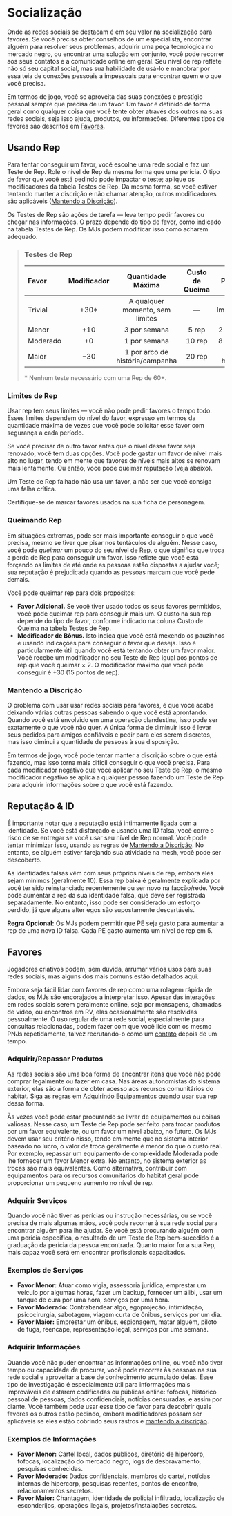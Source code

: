 # Socialização

Onde as redes sociais se destacam é em seu valor na socialização para favores. Se você precisa obter conselhos de um especialista, encontrar alguém para resolver seus problemas, adquirir uma peça tecnológica no mercado negro, ou encontrar uma solução em conjunto, você pode recorrer aos seus contatos e a comunidade online em geral. Seu nível de rep reflete não só seu capital social, mas sua habilidade de usá-lo e manobrar por essa teia de conexões pessoais a impessoais para encontrar quem e o que você precisa.

Em termos de jogo, você se aproveita das suas conexões e prestígio pessoal sempre que precisa de um favor. Um favor é definido de forma geral como qualquer coisa que você tente obter através dos outros na suas redes sociais, seja isso ajuda, produtos, ou informações. Diferentes tipos de favores são descritos em [Favores](../15/13-networking.md#favors).

## Usando Rep

Para tentar conseguir um favor, você escolhe uma rede social e faz um Teste de Rep. Role o nível de Rep da mesma forma que uma perícia. O tipo de favor que você está pedindo pode impactar o teste; aplique os modificadores da tabela Testes de Rep. Da mesma forma, se você estiver tentando manter a discrição e não chamar atenção, outros modificadores são aplicáveis ([Mantendo a Discrição](../15/13-networking.md#keeping-quiet)).

Os Testes de Rep são ações de tarefa — leva tempo pedir favores ou chegar nas informações. O prazo depende do tipo de favor, como indicado na tabela Testes de Rep. Os MJs podem modificar isso como acharem adequado.

<blockquote class="table">

### Testes de Rep

| Favor    | Modificador |        Quantidade Máxima        | Custo de Queima |  Prazo   |
|:-------- |:-----------:|:-------------------------------:|:---------------:|:--------:|
| Trivial  |   +30\*   | A qualquer momento, sem limites |        —        | Imediato |
| Menor    |     +10     |          3 por semana           |      5 rep      | 2 horas  |
| Moderado |     +0      |          1 por semana           |     10 rep      | 8 horas  |
| Maior    |     −30     | 1 por arco de história/campanha |     20 rep      | 24 horas |

\* Nenhum teste necessário com uma Rep de 60+.

</blockquote>

### Limites de Rep

Usar rep tem seus limites — você não pode pedir favores o tempo todo. Esses limites dependem do nível do favor, expresso em termos da quantidade máxima de vezes que você pode solicitar esse favor com segurança a cada período.

Se você precisar de outro favor antes que o nível desse favor seja renovado, você tem duas opções. Você pode gastar um favor de nível mais alto no lugar, tendo em mente que favores de níveis mais altos se renovam mais lentamente. Ou então, você pode queimar reputação (veja abaixo).

Um Teste de Rep falhado não usa um favor, a não ser que você consiga uma falha crítica.

Certifique-se de marcar favores usados na sua ficha de personagem.

### Queimando Rep

Em situações extremas, pode ser mais importante conseguir o que você precisa, mesmo se tiver que pisar nos tentáculos de alguém. Nesse caso, você pode _queimar_ um pouco do seu nível de Rep, o que significa que troca a perda de Rep para conseguir um favor. Isso reflete que você está forçando os limites de até onde as pessoas estão dispostas a ajudar você; sua reputação é prejudicada quando as pessoas marcam que você pede demais.

Você pode queimar rep para dois propósitos:

- **Favor Adicional.** Se você tiver usado todos os seus favores permitidos, você pode queimar rep para conseguir mais um. O custo na sua rep depende do tipo de favor, conforme indicado na coluna Custo de Queima na tabela Testes de Rep.
- **Modificador de Bônus.** Isto indica que você está mexendo os pauzinhos e usando indicações para conseguir o favor que deseja. Isso é particularmente útil quando você está tentando obter um favor maior. Você recebe um modificador no seu Teste de Rep igual aos pontos de rep que você queimar × 2. O modificador máximo que você pode conseguir é +30 (15 pontos de rep).

### Mantendo a Discrição

O problema com usar usar redes sociais para favores, é que você acaba deixando várias outras pessoas sabendo o que você está aprontando. Quando você está envolvido em uma operação clandestina, isso pode ser exatamente o que você não quer. A única forma de diminuir isso é levar seus pedidos para amigos confiáveis e pedir para eles serem discretos, mas isso diminui a quantidade de pessoas à sua disposição.

Em termos de jogo, você pode tentar manter a discrição sobre o que está fazendo, mas isso torna mais difícil conseguir o que você precisa. Para cada modificador negativo que você aplicar no seu Teste de Rep, o mesmo modificador negativo se aplica a qualquer pessoa fazendo um Teste de Rep para adquirir informações sobre o que você está fazendo.

## Reputação & ID

É importante notar que a reputação está intimamente ligada com a identidade. Se você está disfarçado e usando uma ID falsa, você corre o risco de se entregar se você usar seu nível de Rep normal. Você pode tentar minimizar isso, usando as regras de [Mantendo a Discrição](../15/13-networking.md#keeping-quiet). No entanto, se alguém estiver farejando sua atividade na mesh, você pode ser descoberto.

As identidades falsas vêm com seus próprios níveis de rep, embora eles sejam mínimos (geralmente 10). Essa rep baixa é geralmente explicada por você ter sido reinstanciado recentemente ou ser novo na facção/rede. Você pode aumentar a rep da sua identidade falsa, que deve ser registrada separadamente. No entanto, isso pode ser considerado um esforço perdido, já que alguns alter egos são supostamente descartáveis.

**Regra Opcional:** Os MJs podem permitir que PE seja gasto para aumentar a rep de uma nova ID falsa. Cada PE gasto aumenta um nível de rep em 5.

## Favores

Jogadores criativos podem, sem dúvida, arrumar vários usos para suas redes sociais, mas alguns dos mais comuns estão detalhados aqui.

Embora seja fácil lidar com favores de rep como uma rolagem rápida de dados, os MJs são encorajados a interpretar isso. Apesar das interações em redes sociais serem geralmente online, seja por mensagens, chamadas de vídeo, ou encontros em RV, elas ocasionalmente são resolvidas pessoalmente. O uso regular de uma rede social, especialmente para consultas relacionadas, podem fazer com que você lide com os mesmo PNJs repetidamente, talvez recrutando-o como um [contato](../04/28-traits.md#contact) depois de um tempo.

### Adquirir/Repassar Produtos

As redes sociais são uma boa forma de encontrar itens que você não pode comprar legalmente ou fazer em casa. Nas áreas autonomistas do sistema exterior, elas são a forma de obter acesso aos recursos comunitários do habitat. Siga as regras em [Adquirindo Equipamentos](../16/02-acquiring-gear.md) quando usar sua rep dessa forma.

Às vezes você pode estar procurando se livrar de equipamentos ou coisas valiosas. Nesse caso, um Teste de Rep pode ser feito para trocar produtos por um favor equivalente, ou um favor um nível abaixo, no futuro. Os MJs devem usar seu critério nisso, tendo em mente que no sistema interior baseado no lucro, o valor de troca geralmente é menor do que o custo real. Por exemplo, repassar um equipamento de complexidade Moderada pode lhe fornecer um favor Menor extra. No entanto, no sistema exterior as trocas são mais equivalentes. Como alternativa, contribuir com equipamentos para os recursos comunitários do habitat geral pode proporcionar um pequeno aumento no nível de rep.

### Adquirir Serviços

Quando você não tiver as perícias ou instrução necessárias, ou se você precisa de mais algumas mãos, você pode recorrer à sua rede social para encontrar alguém para lhe ajudar. Se você está procurando alguém com uma perícia específica, o resultado de um Teste de Rep bem-sucedido é a graduação da perícia da pessoa encontrada. Quanto maior for a sua Rep, mais capaz você será em encontrar profissionais capacitados.

### Exemplos de Serviços

- **Favor Menor:** Atuar como vigia, assessoria jurídica, emprestar um veículo por algumas horas, fazer um backup, fornecer um álibi, usar um tanque de cura por uma hora, serviços por uma hora.
- **Favor Moderado:** Contrabandear algo, egoprojeção, intimidação, psicocirurgia, sabotagem, viagem curta de ônibus, serviços por um dia.
- **Favor Maior:** Emprestar um ônibus, espionagem, matar alguém, piloto de fuga, reencape, representação legal, serviços por uma semana.

### Adquirir Informações

Quando você não puder encontrar as informações online, ou você não tiver tempo ou capacidade de procurar, você pode recorrer às pessoas na sua rede social e aproveitar a base de conhecimento acumulado delas. Esse tipo de investigação é especialmente útil para informações mais improváveis de estarem codificadas ou públicas online: fofocas, histórico pessoal de pessoas, dados confidenciais, notícias censuradas, e assim por diante. Você também pode usar esse tipo de favor para descobrir quais favores os outros estão pedindo, embora modificadores possam ser aplicáveis se eles estão cobrindo seus rastros e [mantendo a discrição](../15/13-networking.md#keeping-quiet).

### Exemplos de Informações

- **Favor Menor:** Cartel local, dados públicos, diretório de hipercorp, fofocas, localização do mercado negro, logs de desbravamento, pesquisas conhecidas.
- **Favor Moderado:** Dados confidenciais, membros do cartel, notícias internas de hipercorp, pesquisas recentes, pontos de encontro, relacionamentos secretos.
- **Favor Maior:** Chantagem, identidade de policial infiltrado, localização de esconderijos, operações ilegais, projetos/instalações secretas.
